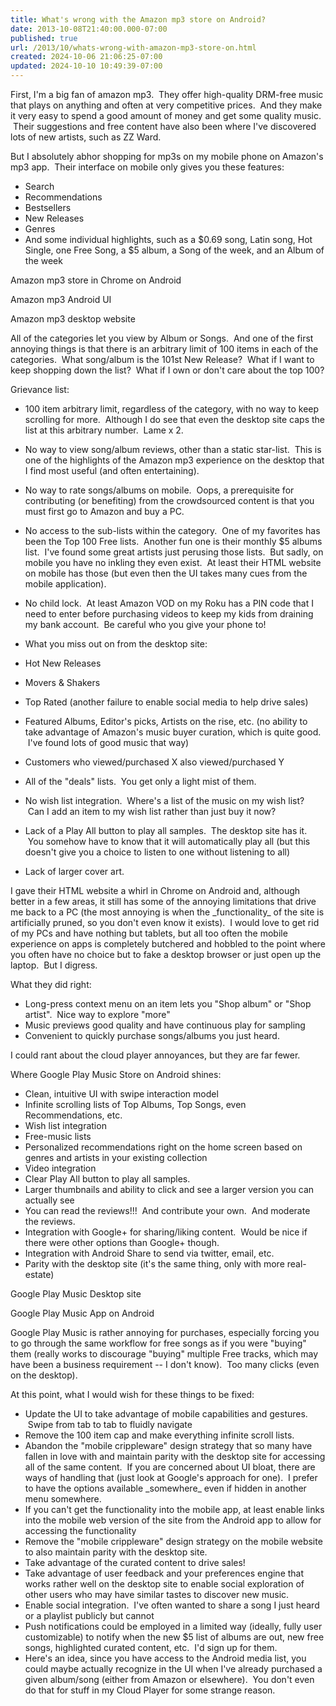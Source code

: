 ```yaml
---
title: What's wrong with the Amazon mp3 store on Android?
date: 2013-10-08T21:40:00.000-07:00
published: true
url: /2013/10/whats-wrong-with-amazon-mp3-store-on.html
created: 2024-10-06 21:06:25-07:00
updated: 2024-10-10 10:49:39-07:00
---
```


First, I'm a big fan of amazon mp3.  They offer high-quality DRM-free music that plays on anything and often at very competitive prices.  And they make it very easy to spend a good amount of money and get some quality music.  Their suggestions and free content have also been where I've discovered lots of new artists, such as ZZ Ward.  
  
But I absolutely abhor shopping for mp3s on my mobile phone on Amazon's mp3 app.  Their interface on mobile only gives you these features:  

*   Search
*   Recommendations
*   Bestsellers
*   New Releases
*   Genres
*   And some individual highlights, such as a $0.69 song, Latin song, Hot Single, one Free Song, a $5 album, a Song of the week, and an Album of the week

<!-- [![](http://3.bp.blogspot.com/-IYGblBoU4Pw/UlTWGv8PPoI/AAAAAAABnyc/itil8j5_tRU/s320/2013-10-08+20.33.08.png)](http://3.bp.blogspot.com/-IYGblBoU4Pw/UlTWGv8PPoI/AAAAAAABnyc/itil8j5_tRU/s1600/2013-10-08+20.33.08.png) -->

Amazon mp3 store in Chrome on Android

<!-- [![](http://4.bp.blogspot.com/-ElLvJXLeeUU/UlTWFxubW8I/AAAAAAABnyM/GjHRishl1mc/s320/2013-10-08+20.32.12.png)](http://4.bp.blogspot.com/-ElLvJXLeeUU/UlTWFxubW8I/AAAAAAABnyM/GjHRishl1mc/s1600/2013-10-08+20.32.12.png) -->

Amazon mp3 Android UI

<!-- [![](http://1.bp.blogspot.com/-1YiyPIlqONk/UlTV0rxStoI/AAAAAAABnyI/G_sFMltkVPs/s400/amazonmp3-desktop.png)](http://1.bp.blogspot.com/-1YiyPIlqONk/UlTV0rxStoI/AAAAAAABnyI/G_sFMltkVPs/s1600/amazonmp3-desktop.png) -->

Amazon mp3 desktop website

All of the categories let you view by Album or Songs.  And one of the first annoying things is that there is an arbitrary limit of 100 items in each of the categories.  What song/album is the 101st New Release?  What if I want to keep shopping down the list?  What if I own or don't care about the top 100?  

  

Grievance list:

*   100 item arbitrary limit, regardless of the category, with no way to keep scrolling for more.  Although I do see that even the desktop site caps the list at this arbitrary number.  Lame x 2.
*   No way to view song/album reviews, other than a static star-list.  This is one of the highlights of the Amazon mp3 experience on the desktop that I find most useful (and often entertaining).
*   No way to rate songs/albums on mobile.  Oops, a prerequisite for contributing (or benefiting) from the crowdsourced content is that you must first go to Amazon and buy a PC.
*   No access to the sub-lists within the category.  One of my favorites has been the Top 100 Free lists.  Another fun one is their monthly $5 albums list.  I've found some great artists just perusing those lists.  But sadly, on mobile you have no inkling they even exist.  At least their HTML website on mobile has those (but even then the UI takes many cues from the mobile application).
*   No child lock.  At least Amazon VOD on my Roku has a PIN code that I need to enter before purchasing videos to keep my kids from draining my bank account.  Be careful who you give your phone to!
*   What you miss out on from the desktop site:

*   Hot New Releases
*   Movers & Shakers
*   Top Rated (another failure to enable social media to help drive sales)
*   Featured Albums, Editor's picks, Artists on the rise, etc. (no ability to take advantage of Amazon's music buyer curation, which is quite good.  I've found lots of good music that way)
*   Customers who viewed/purchased X also viewed/purchased Y
*   All of the "deals" lists.  You get only a light mist of them.  

*   No wish list integration.  Where's a list of the music on my wish list?  Can I add an item to my wish list rather than just buy it now?
*   Lack of a Play All button to play all samples.  The desktop site has it.  You somehow have to know that it will automatically play all (but this doesn't give you a choice to listen to one without listening to all)
*   Lack of larger cover art.

I gave their HTML website a whirl in Chrome on Android and, although better in a few areas, it still has some of the annoying limitations that drive me back to a PC (the most annoying is when the \_functionality\_ of the site is artificially pruned, so you don't even know it exists).  I would love to get rid of my PCs and have nothing but tablets, but all too often the mobile experience on apps is completely butchered and hobbled to the point where you often have no choice but to fake a desktop browser or just open up the laptop.  But I digress.  
  
What they did right:  

*   Long-press context menu on an item lets you "Shop album" or "Shop artist".  Nice way to explore "more"
*   Music previews good quality and have continuous play for sampling
*   Convenient to quickly purchase songs/albums you just heard.

I could rant about the cloud player annoyances, but they are far fewer.

  

Where Google Play Music Store on Android shines:

*   Clean, intuitive UI with swipe interaction model
*   Infinite scrolling lists of Top Albums, Top Songs, even Recommendations, etc.
*   Wish list integration
*   Free-music lists
*   Personalized recommendations right on the home screen based on genres and artists in your existing collection
*   Video integration
*   Clear Play All button to play all samples.
*   Larger thumbnails and ability to click and see a larger version you can actually see
*   You can read the reviews!!!  And contribute your own.  And moderate the reviews.
*   Integration with Google+ for sharing/liking content.  Would be nice if there were other options than Google+ though.
*   Integration with Android Share to send via twitter, email, etc.
*   Parity with the desktop site (it's the same thing, only with more real-estate)

<!-- [![](http://4.bp.blogspot.com/-r0SEd6827I0/UlTV0t6nSoI/AAAAAAABnyE/j3mbNIo6fig/s400/googleplaymusic-desktop.png)](http://4.bp.blogspot.com/-r0SEd6827I0/UlTV0t6nSoI/AAAAAAABnyE/j3mbNIo6fig/s1600/googleplaymusic-desktop.png) -->

Google Play Music Desktop site

<!-- [![](http://1.bp.blogspot.com/-tho4VFQt2_8/UlTWHNLeHdI/AAAAAAABnyg/RNwo-kHj61Y/s320/2013-10-08+20.32.43.png)](http://1.bp.blogspot.com/-tho4VFQt2_8/UlTWHNLeHdI/AAAAAAABnyg/RNwo-kHj61Y/s1600/2013-10-08+20.32.43.png) -->

Google Play Music App on Android

Google Play Music is rather annoying for purchases, especially forcing you to go through the same workflow for free songs as if you were "buying" them (really works to discourage "buying" multiple Free tracks, which may have been a business requirement -- I don't know).  Too many clicks (even on the desktop).

  

At this point, what I would wish for these things to be fixed:

*   Update the UI to take advantage of mobile capabilities and gestures.  Swipe from tab to tab to fluidly navigate
*   Remove the 100 item cap and make everything infinite scroll lists.
*   Abandon the "mobile crippleware" design strategy that so many have fallen in love with and maintain parity with the desktop site for accessing all of the same content.  If you are concerned about UI bloat, there are ways of handling that (just look at Google's approach for one).  I prefer to have the options available \_somewhere\_ even if hidden in another menu somewhere.
*   If you can't get the functionality into the mobile app, at least enable links into the mobile web version of the site from the Android app to allow for accessing the functionality
*   Remove the "mobile crippleware" design strategy on the mobile website to also maintain parity with the desktop site.
*   Take advantage of the curated content to drive sales!
*   Take advantage of user feedback and your preferences engine that works rather well on the desktop site to enable social exploration of other users who may have similar tastes to discover new music.  
*   Enable social integration.  I've often wanted to share a song I just heard or a playlist publicly but cannot
*   Push notifications could be employed in a limited way (ideally, fully user customizable) to notify when the new $5 list of albums are out, new free songs, highlighted curated content, etc.  I'd sign up for them.
*   Here's an idea, since you have access to the Android media list, you could maybe actually recognize in the UI when I've already purchased a given album/song (either from Amazon or elsewhere).  You don't even do that for stuff in my Cloud Player for some strange reason.
